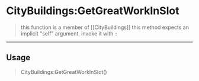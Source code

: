 # CityBuildings:GetGreatWorkInSlot
> this function is a member of [[CityBuildings]]
> this method expects an implicit "self" argument. invoke it with `:`
-----
## Usage
> CityBuildings:GetGreatWorkInSlot()
